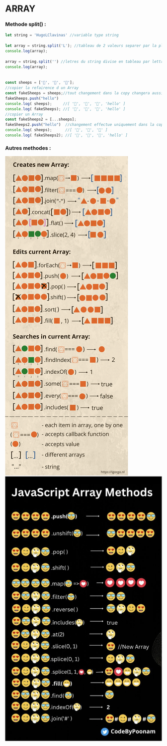 # ARRAY

### Methode split() :

```js
let string = 'HugoLClavinas' //variable type string

let array = string.split('L'); //tableau de 2 valeurs separer par la place du "L"
console.log(array);

array = string.split('') //letres du string divise en tableau par lettre
console.log(array);


const sheeps = ['🐑', '🐑', '🐑'];
//copier la refairence d un Array
const fakeSheeps = sheeps;//tout changement dans la copy changera aussi le Array original
fakeSheeps.push("hello")
console.log( sheeps);     //[ '🐑', '🐑', '🐑', 'hello' ]
console.log( fakeSheeps); //[ '🐑', '🐑', '🐑', 'hello' ]
//copier un Array
const fakeSheeps2 = [...sheeps];
fakeSheeps2.push("hello")  //changement effectue uniquement dans la copie
console.log( sheeps);      //[ '🐑', '🐑', '🐑' ]
console.log( fakeSheeps2); //[ '🐑', '🐑', '🐑', 'hello' ]
```

### Autres methodes :

![list des methodes Array](./method-arrays.png)
![list des methodes Array](./method-arrays-2.jpg)